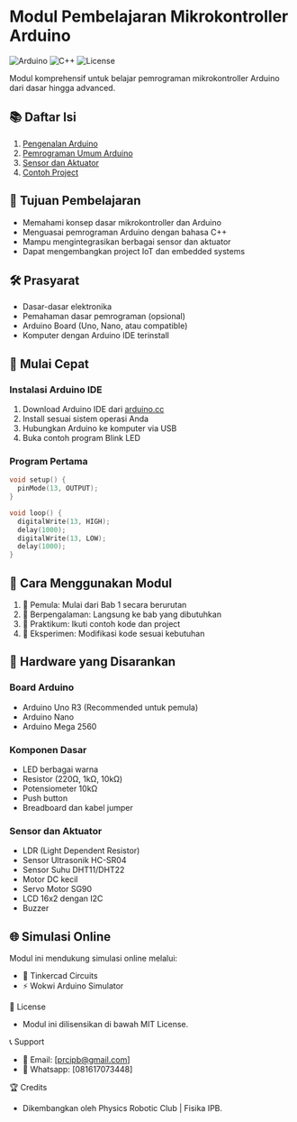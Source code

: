 # Modul Pembelajaran Mikrokontroller Arduino

![Arduino](https://img.shields.io/badge/Arduino-00979D?style=for-the-badge&logo=Arduino&logoColor=white)
![C++](https://img.shields.io/badge/C++-00599C?style=for-the-badge&logo=c%2B%2B&logoColor=white)
![License](https://img.shields.io/badge/License-MIT-blue.svg)

Modul komprehensif untuk belajar pemrograman mikrokontroller Arduino dari dasar hingga advanced.

## 📚 Daftar Isi

1. [Pengenalan Arduino](1-pengenalan-arduino/README.md)
2. [Pemrograman Umum Arduino](2-pemrograman-umum/README.md)
3. [Sensor dan Aktuator](3-sensor-dan-aktuator/README.md)
4. [Contoh Project](contoh-project/README.md)

## 🎯 Tujuan Pembelajaran

- Memahami konsep dasar mikrokontroller dan Arduino
- Menguasai pemrograman Arduino dengan bahasa C++
- Mampu mengintegrasikan berbagai sensor dan aktuator
- Dapat mengembangkan project IoT dan embedded systems

## 🛠️ Prasyarat

- Dasar-dasar elektronika
- Pemahaman dasar pemrograman (opsional)
- Arduino Board (Uno, Nano, atau compatible)
- Komputer dengan Arduino IDE terinstall

## 🚀 Mulai Cepat

### Instalasi Arduino IDE

1. Download Arduino IDE dari [arduino.cc](https://www.arduino.cc/en/software)
2. Install sesuai sistem operasi Anda
3. Hubungkan Arduino ke komputer via USB
4. Buka contoh program Blink LED

### Program Pertama

```cpp
void setup() {
  pinMode(13, OUTPUT);
}

void loop() {
  digitalWrite(13, HIGH);
  delay(1000);
  digitalWrite(13, LOW);
  delay(1000);
}
```

## 📖 Cara Menggunakan Modul
1. 👶 Pemula: Mulai dari Bab 1 secara berurutan
2. 🚶 Berpengalaman: Langsung ke bab yang dibutuhkan
3. 🔧 Praktikum: Ikuti contoh kode dan project
4. 🔬 Eksperimen: Modifikasi kode sesuai kebutuhan

## 🔧 Hardware yang Disarankan
### Board Arduino
- Arduino Uno R3 (Recommended untuk pemula)
- Arduino Nano
- Arduino Mega 2560

### Komponen Dasar
- LED berbagai warna
- Resistor (220Ω, 1kΩ, 10kΩ)
- Potensiometer 10kΩ
- Push button
- Breadboard dan kabel jumper

### Sensor dan Aktuator
- LDR (Light Dependent Resistor)
- Sensor Ultrasonik HC-SR04
- Sensor Suhu DHT11/DHT22
- Motor DC kecil
- Servo Motor SG90
- LCD 16x2 dengan I2C
- Buzzer

## 🌐 Simulasi Online
Modul ini mendukung simulasi online melalui:
- 🔧 Tinkercad Circuits
- ⚡ Wokwi Arduino Simulator

📝 License
- Modul ini dilisensikan di bawah MIT License.

📞 Support
- 📧 Email: [prcipb@gmail.com]
- 💬 Whatsapp: [081617073448]

🏆 Credits
- Dikembangkan oleh Physics Robotic Club | Fisika IPB.
